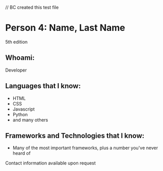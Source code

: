 // BC created this test file
# Person 4: Name, Last Name

5th edition

## Whoami:
Developer

## Languages that I know:

- HTML
- CSS
- Javascript
- Python
- and many others  



## Frameworks and Technologies that I know:

- Many of the most important frameworks, plus a number you've never heard of


Contact information available upon request

